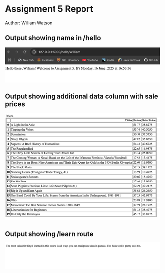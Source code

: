 # Assignment 5 Report
Author: William Watson
 
 ## Output showing name in /hello
 ![Modified /hello route](flask_hello_output.png)


 ## Output showing additional data column with sale prices
 ![Modified /hello route](flask_sale_prices_output.png)


 ## Output showing /learn route
 ![Added /learn route](flask_learn_output.png)
